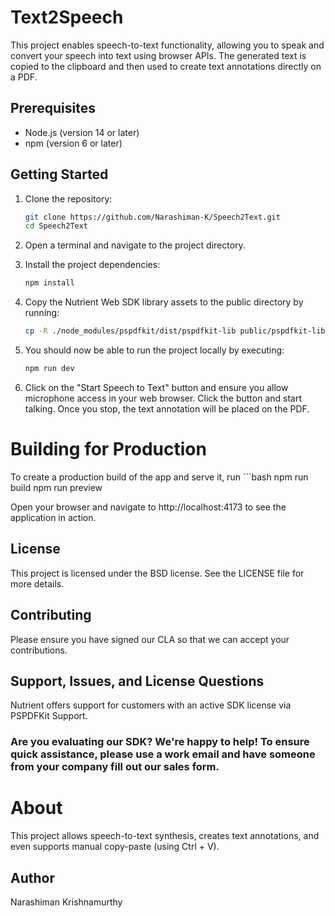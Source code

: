 # Text2Speech

This project enables speech-to-text functionality, allowing you to speak and convert your speech into text using browser APIs. The generated text is copied to the clipboard and then used to create text annotations directly on a PDF.

## Prerequisites

- Node.js (version 14 or later)
- npm (version 6 or later)

## Getting Started

1. Clone the repository:

   ```bash
   git clone https://github.com/Narashiman-K/Speech2Text.git
   cd Speech2Text

2. Open a terminal and navigate to the project directory.
3. Install the project dependencies:
    ```bash
    npm install

4.  Copy the Nutrient Web SDK library assets to the public directory by running:
    ```bash
    cp -R ./node_modules/pspdfkit/dist/pspdfkit-lib public/pspdfkit-lib

5. You should now be able to run the project locally by executing:
    ```bash
    npm run dev

6. Click on the "Start Speech to Text" button and ensure you allow microphone access in your web browser. Click the button and start talking. Once you stop, the text annotation will be placed on the PDF.

# Building for Production
To create a production build of the app and serve it, run
    ```bash
    npm run build
    npm run preview

Open your browser and navigate to http://localhost:4173 to see the application in action.

## License
This project is licensed under the BSD license. See the LICENSE file for more details.

## Contributing
Please ensure you have signed our CLA so that we can accept your contributions.

## Support, Issues, and License Questions
Nutrient offers support for customers with an active SDK license via PSPDFKit Support.

### Are you evaluating our SDK? We're happy to help! To ensure quick assistance, please use a work email and have someone from your company fill out our sales form.

# About
This project allows speech-to-text synthesis, creates text annotations, and even supports manual copy-paste (using Ctrl + V).

## Author
Narashiman Krishnamurthy